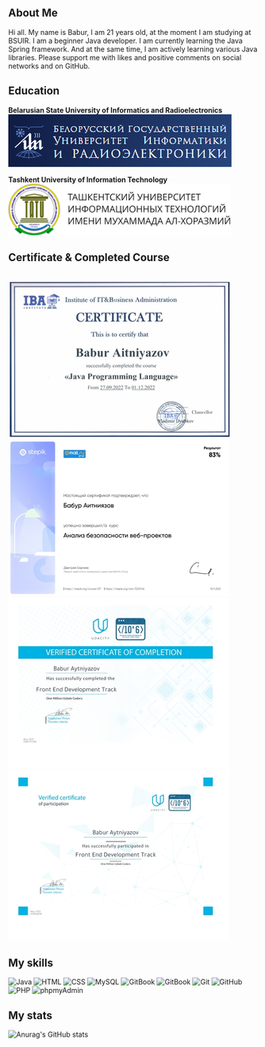 ## About Me
Hi all.
My name is Babur, I am 21 years old, at the moment I am studying at BSUIR. I am a beginner Java developer. I am currently learning the Java Spring framework. And at the same time, I am actively learning various Java libraries.
Please support me with likes and positive comments on social networks and on GitHub.

## Education
<b>Belarusian State University of Informatics and Radioelectronics</b>
<br> <img src="https://github.com/SultanovAsadbek/sultanovasadbek/blob/main/assets/bsuir.png"/>

<b>Tashkent University of Information Technology</b>
<br><img src="https://github.com/SultanovAsadbek/sultanovasadbek/blob/main/assets/tuit.png"/>


## Certificate & Completed Course
<br><img src="https://github.com/Baburchik01/Baburchik01/blob/main/assets/Certificate.jpg">
<img src="https://github.com/Baburchik01/Baburchik01/blob/main/assets/WebSecurity.jpg">
<img src="https://github.com/Baburchik01/Baburchik01/blob/main/assets/frontend-1.jpg">
<img src="https://github.com/Baburchik01/Baburchik01/blob/main/assets/frontend-2.jpg">

## My skills
![Java](https://img.shields.io/badge/Java-black?style=for-the-badge&logo=CoffeeScript&logoColor=orange)
![HTML](https://img.shields.io/badge/HTML5-black?style=for-the-badge&logo=HTML5&logoColor=orange)
![CSS](https://img.shields.io/badge/CSS3-black?style=for-the-badge&logo=CSS3&logoColor=blue)
![MySQL](https://img.shields.io/badge/MySQL-black?style=for-the-badge&logo=MySQL)
![GitBook](https://img.shields.io/badge/JavaFX-black?style=for-the-badge&logo=GitBook&logoColor=orange)
![GitBook](https://img.shields.io/badge/JavaSQL-black?style=for-the-badge&logo=GitBook&logoColor=blue)
![Git](https://img.shields.io/badge/Git-black?style=for-the-badge&logo=Git)
![GitHub](https://img.shields.io/badge/GitHub-black?style=for-the-badge&logo=GitHub)
![PHP](https://img.shields.io/badge/PHP-black?style=for-the-badge&logo=PHP)
![phpmyAdmin](https://img.shields.io/badge/phpmyAdmin-black?style=for-the-badge&logo=phpmyAdmin)

## My stats
![Anurag's GitHub stats](https://github-readme-stats.vercel.app/api?username=baburchik01&hide=contribs,prs&show_icons=true&theme=gray)
